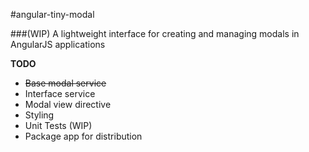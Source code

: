 #angular-tiny-modal

###(WIP) A lightweight interface for creating and managing modals in AngularJS applications

**TODO**
* ~~Base modal service~~
* Interface service
* Modal view directive
* Styling
* Unit Tests (WIP)
* Package app for distribution
